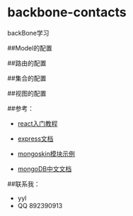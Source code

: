 # backbone-contacts
backBone学习

##Model的配置

##路由的配置

##集合的配置

##视图的配置

##参考：

* [react入门教程](http://www.ruanyifeng.com/blog/2015/03/react.html)

* [express文档](http://www.expressjs.com.cn/4x/api.html)

* [mongoskin模块示例](http://www.hacksparrow.com/mongoskin-tutorial-with-examples.html)

* [mongoDB中文文档](http://docs.mongoing.com/manual-zh/)


##联系我：
* yyl
* QQ 892390913